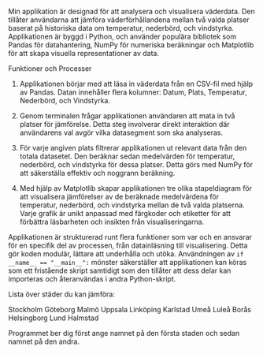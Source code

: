 Min applikation är designad för att analysera och visualisera väderdata. Den tillåter användarna att jämföra väderförhållandena mellan två valda platser baserat
på historiska data om temperatur, nederbörd, och vindstyrka. 
Applikationen är byggd i Python, och använder populära bibliotek som Pandas för datahantering, NumPy för numeriska beräkningar och Matplotlib för att skapa visuella representationer av data.

Funktioner och Processer

1. Applikationen börjar med att läsa in väderdata från en CSV-fil med hjälp av Pandas.
   Datan innehåller flera kolumner: Datum, Plats, Temperatur, Nederbörd, och Vindstyrka.

3. Genom terminalen frågar applikationen användaren att mata in två platser för jämförelse. Detta steg involverar direkt interaktion där användarens val avgör vilka datasegment som ska analyseras.

4. För varje angiven plats filtrerar applikationen ut relevant data från den totala datasetet.
   Den beräknar sedan medelvärden för temperatur, nederbörd, och vindstyrka för dessa platser. Detta görs med NumPy för att säkerställa effektiv och noggrann beräkning.

6. Med hjälp av Matplotlib skapar applikationen tre olika stapeldiagram för att visualisera jämförelser av de beräknade medelvärdena för temperatur, nederbörd, och vindstyrka mellan de två valda platserna.
   Varje grafik är unikt anpassad med färgkoder och etiketter för att förbättra läsbarheten och insikten från visualiseringarna.



Applikationen är strukturerad runt flera funktioner som var och en ansvarar för en specifik del av processen, från datainläsning till visualisering. Detta gör koden modulär, lättare att underhålla och utöka.
Användningen av `if __name__ == "__main__":` mönster säkerställer att applikationen kan köras som ett fristående skript samtidigt som den tillåter att dess delar kan importeras och återanvändas i andra Python-skript.


Lista över städer du kan jämföra:

Stockholm
Göteborg
Malmö
Uppsala
Linköping
Karlstad
Umeå
Luleå
Borås
Helsingborg
Lund
Halmstad

Programmet ber dig först ange namnet på den första staden och sedan namnet på den andra.

